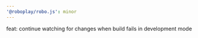 ```yaml
---
'@roboplay/robo.js': minor
---
```


feat: continue watching for changes when build fails in development mode
